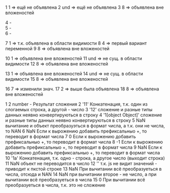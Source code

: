 1 1     => ещё не объявлена
2 und   => ещё не объявлена
3 8     => объявлена вне вложеностей

4 -    
5 -     
6 -    

7 1     => т.к. объявлена в области видимости
8 4     => первый вариант переменной 
9 8     => объявлена вне вложеностей

10 1    => объявлена вне вложеностей
11 und  => не сущ. в области видимости
12 8    => объявлена вне вложеностей

13 1    => объявлена вне вложеностей
14 und  => не сущ. в области видимости
15 8    => объявлена вне вложеностей

16 7    => изменили знач.
17 2    => выше была объявлена
18 8    => объявлена вне вложеностей


1 2			            number - Результат сложения
2 '11'	                Конкатенация, т.к. один из слогаемых строка, а другой - число
3 '12' 	                сложение и разные типы данных неявно конвертируються в строку
4 '1[object Object]'    сложение и разные типы данных неявно конвертируються в строку
5 NaN		            вычитание и объект преобразуэться в формат числа, а т.к. они не числа, то NAN
6 NaN		            Если к вырожению добавить префиксальныо +, то переводит в формат числа
7 0			            Если к вырожению добавить префиксальныо +, то переводит в формат числа
8 -1		            Если к вырожению добавить префиксальныо +, то переводит в формат числа
9 NaN		            Если к вырожению добавить префиксальныо +, то переводит в формат числа
10 '1a'	                Конкатенация, т.к. одно - строка, а другое число  (выходит строка) 
11 NaN			        объект не переводится в число
12 ''			        т.к. js не видит значений - приводит к пкстой строке 
13 NaN			        При вычитании всё преобразуеться в числа, отсюда и NAN 
14 NaN			        при вычитании второе - не число, а при вычитании всё преобразуеться в числа
15 0			        При вычитании всё преобразуеться в числа, т.к. это не сложение 
